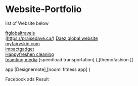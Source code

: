 # Website-Portfolio
list of Website below</br>

[ftglobaltravels](https://ftglobaltravels.com/)</br>
(https://praisedave.ca/)
[Daez global website](https://daezglobal.com/)</br>
[myfairyskin.com](https://www.myfairyskin.com/)</br>
[impactgadget](https://impactgadget.com/)</br>
[Happyfreshen cleaning](https://www.happyfreshen.com)</br>
[teamting media](https://teamting.com)
[speedload transportation] ([
](https://speedloadtransportation.com/)
[themofashion ]([
](https://www.themofashion.com/)


app
[Designernote][
](https://apps.apple.com/ph/app/insidernote/id6451081107)
[noomi fitness app] ([
](https://apps.apple.com/de/app/noomi-feel-great/id6502523054?l=en-GB)

Facebook ads Result
